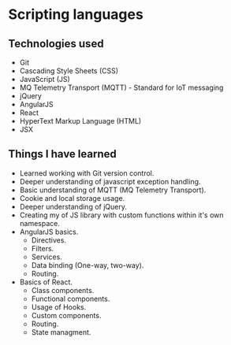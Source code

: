 # Scripting languages
## Technologies used
* Git
* Cascading Style Sheets (CSS)
* JavaScript (JS)
* MQ Telemetry Transport (MQTT) - Standard for IoT messaging
* jQuery
* AngularJS
* React
* HyperText Markup Language (HTML)
* JSX
## Things I have learned 
* Learned working with Git version control.
* Deeper understanding of javascript exception handling.
* Basic understanding of MQTT (MQ Telemetry Transport).
* Cookie and local storage usage.
* Deeper understanding of jQuery.
* Creating my of JS library with custom functions within it's own namespace.
* AngularJS basics.
  * Directives.
  * Filters.
  * Services.
  * Data binding (One-way, two-way).
  * Routing.
* Basics of React.
  * Class components.
  * Functional components.
  * Usage of Hooks.
  * Custom components.
  * Routing.
  * State managment.
